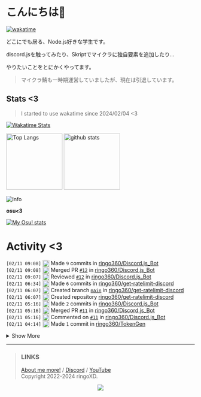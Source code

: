 # こんにちは👋
<!--
<a href="https://ringoxd.pages.dev"><img src="https://avatars.githubusercontent.com/u/105296365" align="right"></a>
-->

[![wakatime](https://wakatime.com/badge/user/018d71ab-3f96-48fe-973b-2f7b3d50ecc9.svg)](https://wakatime.com/@018d71ab-3f96-48fe-973b-2f7b3d50ecc9)

どこにでも居る、Node.js好きな学生です。

discord.jsを触ってみたり、Skriptでマイクラに独自要素を追加したり...

やりたいことをとにかくやってます。

> マイクラ鯖も一時期運営していましたが、現在は引退しています。

## Stats <3


> I started to use wakatime since 2024/02/04 <3

[![Wakatime Stats](https://github-readme-stats.vercel.app/api/wakatime?username=ringo360&layout=compact&theme=tokyonight)](https://wakatime.com/@ringo360)

<p align="left"> 
  <img alt="Top Langs" height="150px" src="https://github-readme-stats.vercel.app/api/top-langs/?username=ringo360&layout=compact&count_private=true&show_icons=true&theme=tokyonight&custom_title=Used%20Languages!" />
  <img alt="github stats" height="150px" src="https://github-readme-stats.vercel.app/api?username=ringo360&count_private=true&show_icons=true&show_icons=true&theme=tokyonight&custom_title=My%20stats%20<3" />
</p>

![Info](http://github-profile-summary-cards.vercel.app/api/cards/profile-details?username=ringo360&theme=tokyonight)


**osu<3**

[![My Osu! stats](https://osu-sig.vercel.app/card?user=P360Rythm&mode=std&lang=en&blur=6&animation=true&hue=307&mini=true)](https://osu.ppy.sh/users/24734251/)

<!--[![Github activity graph](https://github-readme-activity-graph.vercel.app/graph?username=ringo360&bg_color=000024&color=00ff00&line=8080ff&point=d0d0ff&area=true&hide_border=true)](https://github.com/ashutosh00710/github-readme-activity-graph)-->
<!--[![github-chart](https://github-chart.vercel.app/api?user=ringo360)]-->

# Activity <3
<!--START_SECTION:activity-->
`[02/11 09:08]` <img alt="📝" src="https://github.com/cheesits456/github-activity-readme/raw/master/icons/commit.png" align="top" height="18"> Made `9` commits in [ringo360/Discord.js_Bot](https://github.com/ringo360/Discord.js_Bot)  
`[02/11 09:08]` <img alt="🎉" src="https://github.com/cheesits456/github-activity-readme/raw/master/icons/merge.png" align="top" height="18"> Merged PR [`#12`](https://github.com//ringo360/Discord.js_Bot/pull/12 '音楽の再生時間を表示') in [ringo360/Discord.js_Bot](https://github.com/ringo360/Discord.js_Bot)  
`[02/11 09:07]` <img alt="🔍" src="https://github.com/cheesits456/github-activity-readme/raw/master/icons/review.png" align="top" height="18"> Reviewed [`#12`](https://github.com//ringo360/Discord.js_Bot/pull/12 '音楽の再生時間を表示') in [ringo360/Discord.js_Bot](https://github.com/ringo360/Discord.js_Bot)  
`[02/11 06:34]` <img alt="📝" src="https://github.com/cheesits456/github-activity-readme/raw/master/icons/commit.png" align="top" height="18"> Made `6` commits in [ringo360/get-ratelimit-discord](https://github.com/ringo360/get-ratelimit-discord)  
`[02/11 06:07]` <img alt="📂" src="https://github.com/cheesits456/github-activity-readme/raw/master/icons/create-branch.png" align="top" height="18"> Created branch [`main`](https://github.com/ringo360/get-ratelimit-discord/tree/main) in [ringo360/get-ratelimit-discord](https://github.com/ringo360/get-ratelimit-discord)  
`[02/11 06:07]` <img alt="➕" src="https://github.com/cheesits456/github-activity-readme/raw/master/icons/create-repo.png" align="top" height="18"> Created repository [ringo360/get-ratelimit-discord](https://github.com/ringo360/get-ratelimit-discord)  
`[02/11 05:16]` <img alt="📝" src="https://github.com/cheesits456/github-activity-readme/raw/master/icons/commit.png" align="top" height="18"> Made `2` commits in [ringo360/Discord.js_Bot](https://github.com/ringo360/Discord.js_Bot)  
`[02/11 05:16]` <img alt="🎉" src="https://github.com/cheesits456/github-activity-readme/raw/master/icons/merge.png" align="top" height="18"> Merged PR [`#11`](https://github.com//ringo360/Discord.js_Bot/pull/11 'Pager に options.color が反映されない問題を修正') in [ringo360/Discord.js_Bot](https://github.com/ringo360/Discord.js_Bot)  
`[02/11 05:16]` <img alt="🗣" src="https://github.com/cheesits456/github-activity-readme/raw/master/icons/comment.png" align="top" height="18"> Commented on [`#11`](https://github.com//ringo360/Discord.js_Bot/issues/11 'Pager に options.color が反映されない問題を修正') in [ringo360/Discord.js_Bot](https://github.com/ringo360/Discord.js_Bot)  
`[02/11 04:14]` <img alt="📝" src="https://github.com/cheesits456/github-activity-readme/raw/master/icons/commit.png" align="top" height="18"> Made `1` commit in [ringo360/TokenGen](https://github.com/ringo360/TokenGen)  

<details><summary>Show More</summary>

`[02/11 01:06]` <img alt="📂" src="https://github.com/cheesits456/github-activity-readme/raw/master/icons/create-branch.png" align="top" height="18"> Created branch [`main`](https://github.com/ringo360/TokenChecker/tree/main) in [ringo360/TokenChecker](https://github.com/ringo360/TokenChecker)  
`[02/11 01:06]` <img alt="➕" src="https://github.com/cheesits456/github-activity-readme/raw/master/icons/create-repo.png" align="top" height="18"> Created repository [ringo360/TokenChecker](https://github.com/ringo360/TokenChecker)  
`[02/11 01:05]` <img alt="📂" src="https://github.com/cheesits456/github-activity-readme/raw/master/icons/create-branch.png" align="top" height="18"> Created branch [`main`](https://github.com/ringo360/TokenGen/tree/main) in [ringo360/TokenGen](https://github.com/ringo360/TokenGen)  
`[02/11 01:05]` <img alt="➕" src="https://github.com/cheesits456/github-activity-readme/raw/master/icons/create-repo.png" align="top" height="18"> Created repository [ringo360/TokenGen](https://github.com/ringo360/TokenGen)  
`[02/10 15:27]` <img alt="⭐" src="https://github.com/cheesits456/github-activity-readme/raw/master/icons/star.png" align="top" height="18"> Starred [R3CI/MoonerV2](https://github.com/R3CI/MoonerV2)  
`[02/10 15:27]` <img alt="⭐" src="https://github.com/cheesits456/github-activity-readme/raw/master/icons/star.png" align="top" height="18"> Starred [xHERMIS/ID-to-TOKEN](https://github.com/xHERMIS/ID-to-TOKEN)  
`[02/10 14:24]` <img alt="🍴" src="https://github.com/cheesits456/github-activity-readme/raw/master/icons/fork.png" align="top" height="18"> Forked [EdamAme-x/tls-dos.js](https://github.com/EdamAme-x/tls-dos.js) to [ringo360/tls-dos.js](https://github.com/ringo360/tls-dos.js)  
`[02/10 09:57]` <img alt="📝" src="https://github.com/cheesits456/github-activity-readme/raw/master/icons/commit.png" align="top" height="18"> Made `4` commits in [ringo360/Discord.js_Bot](https://github.com/ringo360/Discord.js_Bot)  
`[02/10 09:57]` <img alt="🎉" src="https://github.com/cheesits456/github-activity-readme/raw/master/icons/merge.png" align="top" height="18"> Merged PR [`#10`](https://github.com//ringo360/Discord.js_Bot/pull/10 '/gban list コマンドにページング機能を追加') in [ringo360/Discord.js_Bot](https://github.com/ringo360/Discord.js_Bot)  
`[02/10 09:57]` <img alt="🗣" src="https://github.com/cheesits456/github-activity-readme/raw/master/icons/comment.png" align="top" height="18"> Commented on [`#10`](https://github.com//ringo360/Discord.js_Bot/issues/10 '/gban list コマンドにページング機能を追加') in [ringo360/Discord.js_Bot](https://github.com/ringo360/Discord.js_Bot)  
`[02/10 00:48]` <img alt="📝" src="https://github.com/cheesits456/github-activity-readme/raw/master/icons/commit.png" align="top" height="18"> Made `6` commits in [ringo360/Discord.js_Bot](https://github.com/ringo360/Discord.js_Bot)  
`[02/09 14:01]` <img alt="📝" src="https://github.com/cheesits456/github-activity-readme/raw/master/icons/commit.png" align="top" height="18"> Made `2` commits in [SinonomeNetwork/ChatChanBeta](https://github.com/SinonomeNetwork/ChatChanBeta)  
`[02/09 11:36]` <img alt="📝" src="https://github.com/cheesits456/github-activity-readme/raw/master/icons/commit.png" align="top" height="18"> Made `2` commits in [ringo360/Discord.js_Bot](https://github.com/ringo360/Discord.js_Bot)  
`[02/09 11:36]` <img alt="🎉" src="https://github.com/cheesits456/github-activity-readme/raw/master/icons/merge.png" align="top" height="18"> Merged PR [`#9`](https://github.com//ringo360/Discord.js_Bot/pull/9 'gbanにAdminUserIDsのconfigを適用') in [ringo360/Discord.js_Bot](https://github.com/ringo360/Discord.js_Bot)  
`[02/09 11:36]` <img alt="🗣" src="https://github.com/cheesits456/github-activity-readme/raw/master/icons/comment.png" align="top" height="18"> Commented on [`#9`](https://github.com//ringo360/Discord.js_Bot/issues/9 'gbanにAdminUserIDsのconfigを適用') in [ringo360/Discord.js_Bot](https://github.com/ringo360/Discord.js_Bot)  
`[02/09 09:19]` <img alt="📝" src="https://github.com/cheesits456/github-activity-readme/raw/master/icons/commit.png" align="top" height="18"> Made `4` commits in <span title="Private Repo">`🔒ringo360/bdsx-customized`</span>  
`[02/09 08:57]` <img alt="📝" src="https://github.com/cheesits456/github-activity-readme/raw/master/icons/commit.png" align="top" height="18"> Made `4` commits in [ringo360/proxy-work-checker](https://github.com/ringo360/proxy-work-checker)  
`[02/09 07:23]` <img alt="📝" src="https://github.com/cheesits456/github-activity-readme/raw/master/icons/commit.png" align="top" height="18"> Made `2` commits in [ringo360/cdn](https://github.com/ringo360/cdn)  
`[02/09 07:23]` <img alt="🎉" src="https://github.com/cheesits456/github-activity-readme/raw/master/icons/merge.png" align="top" height="18"> Merged PR [`#4`](https://github.com//ringo360/cdn/pull/4 'ﾃﾞｭｱﾃﾞｭｱ!括弧間違ってるﾃﾞｭｱ!!') in [ringo360/cdn](https://github.com/ringo360/cdn)  
`[02/09 07:23]` <img alt="🗣" src="https://github.com/cheesits456/github-activity-readme/raw/master/icons/comment.png" align="top" height="18"> Commented on [`#4`](https://github.com//ringo360/cdn/issues/4 'ﾃﾞｭｱﾃﾞｭｱ!括弧間違ってるﾃﾞｭｱ!!') in [ringo360/cdn](https://github.com/ringo360/cdn)  
`[02/09 07:21]` <img alt="📝" src="https://github.com/cheesits456/github-activity-readme/raw/master/icons/commit.png" align="top" height="18"> Made `5` commits in [ringo360/Discord.js_Bot](https://github.com/ringo360/Discord.js_Bot)  
`[02/09 07:12]` <img alt="🎉" src="https://github.com/cheesits456/github-activity-readme/raw/master/icons/merge.png" align="top" height="18"> Merged PR [`#8`](https://github.com//ringo360/Discord.js_Bot/pull/8 'CDNアップロードメッセージ周りを改良') in [ringo360/Discord.js_Bot](https://github.com/ringo360/Discord.js_Bot)  
`[02/09 07:12]` <img alt="🗣" src="https://github.com/cheesits456/github-activity-readme/raw/master/icons/comment.png" align="top" height="18"> Commented on [`#8`](https://github.com//ringo360/Discord.js_Bot/issues/8 'CDNアップロードメッセージ周りを改良') in [ringo360/Discord.js_Bot](https://github.com/ringo360/Discord.js_Bot)  
`[02/09 05:14]` <img alt="⭐" src="https://github.com/cheesits456/github-activity-readme/raw/master/icons/star.png" align="top" height="18"> Starred [FujiwaraChoki/MoneyPrinter](https://github.com/FujiwaraChoki/MoneyPrinter)  
`[02/09 04:51]` <img alt="📂" src="https://github.com/cheesits456/github-activity-readme/raw/master/icons/create-branch.png" align="top" height="18"> Created branch [`main`](https://github.com/ringo360/proxy-work-checker/tree/main) in [ringo360/proxy-work-checker](https://github.com/ringo360/proxy-work-checker)  
`[02/09 04:51]` <img alt="➕" src="https://github.com/cheesits456/github-activity-readme/raw/master/icons/create-repo.png" align="top" height="18"> Created repository [ringo360/proxy-work-checker](https://github.com/ringo360/proxy-work-checker)  
`[02/09 04:38]` <img alt="⭐" src="https://github.com/cheesits456/github-activity-readme/raw/master/icons/star.png" align="top" height="18"> Starred [RANKTW/Discord-Token-Checker](https://github.com/RANKTW/Discord-Token-Checker)  
`[02/09 04:17]` <img alt="⭐" src="https://github.com/cheesits456/github-activity-readme/raw/master/icons/star.png" align="top" height="18"> Starred [takejohn/cdn](https://github.com/takejohn/cdn)  
`[02/08 14:20]` <img alt="📝" src="https://github.com/cheesits456/github-activity-readme/raw/master/icons/commit.png" align="top" height="18"> Made `4` commits in <span title="Private Repo">`🔒ringo360/privatebot`</span>  
`[02/08 13:46]` <img alt="📂" src="https://github.com/cheesits456/github-activity-readme/raw/master/icons/create-branch.png" align="top" height="18"> Created branch `main` in <span title="Private Repo">`🔒ringo360/privatebot`</span>  
`[02/08 13:46]` <img alt="➕" src="https://github.com/cheesits456/github-activity-readme/raw/master/icons/create-repo.png" align="top" height="18"> Created repository <span title="Private Repo">`🔒ringo360/privatebot`</span>  
`[02/07 10:46]` <img alt="📝" src="https://github.com/cheesits456/github-activity-readme/raw/master/icons/commit.png" align="top" height="18"> Made `3` commits in <span title="Private Repo">`🔒ringo360/bdsx-customized`</span>  
`[02/07 05:18]` <img alt="⭐" src="https://github.com/cheesits456/github-activity-readme/raw/master/icons/star.png" align="top" height="18"> Starred [EdamAme-x/misskey-nuke](https://github.com/EdamAme-x/misskey-nuke)  
`[02/07 04:26]` <img alt="📝" src="https://github.com/cheesits456/github-activity-readme/raw/master/icons/commit.png" align="top" height="18"> Made `1` commit in [ringo360/Discord.js_Bot](https://github.com/ringo360/Discord.js_Bot)  
`[02/07 04:20]` <img alt="🗣" src="https://github.com/cheesits456/github-activity-readme/raw/master/icons/comment.png" align="top" height="18"> Commented on [`#7`](https://github.com//ringo360/Discord.js_Bot/issues/7 '設定可能項目の追加') in [ringo360/Discord.js_Bot](https://github.com/ringo360/Discord.js_Bot)  
`[02/07 04:20]` <img alt="📝" src="https://github.com/cheesits456/github-activity-readme/raw/master/icons/commit.png" align="top" height="18"> Made `4` commits in [ringo360/Discord.js_Bot](https://github.com/ringo360/Discord.js_Bot)  
`[02/07 04:20]` <img alt="🎉" src="https://github.com/cheesits456/github-activity-readme/raw/master/icons/merge.png" align="top" height="18"> Merged PR [`#7`](https://github.com//ringo360/Discord.js_Bot/pull/7 '設定可能項目の追加') in [ringo360/Discord.js_Bot](https://github.com/ringo360/Discord.js_Bot)  
`[02/07 04:17]` <img alt="⭐" src="https://github.com/cheesits456/github-activity-readme/raw/master/icons/star.png" align="top" height="18"> Starred [Apxaey/Handle-Hijacking-Anti-Cheat-Bypass](https://github.com/Apxaey/Handle-Hijacking-Anti-Cheat-Bypass)  
`[02/06 09:28]` <img alt="📝" src="https://github.com/cheesits456/github-activity-readme/raw/master/icons/commit.png" align="top" height="18"> Made `3` commits in [ringo360/Discord.js_Bot](https://github.com/ringo360/Discord.js_Bot)  
`[02/06 09:25]` <img alt="❌" src="https://github.com/cheesits456/github-activity-readme/raw/master/icons/delete.png" align="top" height="18"> Deleted `merge` from [SinonomeNetwork/ChatChanBeta](https://github.com/SinonomeNetwork/ChatChanBeta)  
`[02/06 09:24]` <img alt="🗣" src="https://github.com/cheesits456/github-activity-readme/raw/master/icons/comment.png" align="top" height="18"> Commented on [`#2`](https://github.com//SinonomeNetwork/ChatChanBeta/issues/2 'webサーバーの設置') in [SinonomeNetwork/ChatChanBeta](https://github.com/SinonomeNetwork/ChatChanBeta)  
`[02/06 09:24]` <img alt="❗️" src="https://github.com/cheesits456/github-activity-readme/raw/master/icons/issue.png" align="top" height="18"> Closed issue [`#2`](https://github.com//SinonomeNetwork/ChatChanBeta/issues/2 'webサーバーの設置') in [SinonomeNetwork/ChatChanBeta](https://github.com/SinonomeNetwork/ChatChanBeta)  
`[02/06 09:23]` <img alt="📝" src="https://github.com/cheesits456/github-activity-readme/raw/master/icons/commit.png" align="top" height="18"> Made `2` commits in [SinonomeNetwork/ChatChanBeta](https://github.com/SinonomeNetwork/ChatChanBeta)  
`[02/06 09:23]` <img alt="🎉" src="https://github.com/cheesits456/github-activity-readme/raw/master/icons/merge.png" align="top" height="18"> Merged PR [`#3`](https://github.com//SinonomeNetwork/ChatChanBeta/pull/3 'Add WebServer to check status') in [SinonomeNetwork/ChatChanBeta](https://github.com/SinonomeNetwork/ChatChanBeta)  
`[02/06 09:23]` <img alt="✅" src="https://github.com/cheesits456/github-activity-readme/raw/master/icons/pr-open.png" align="top" height="18"> Opened PR [`#3`](https://github.com//SinonomeNetwork/ChatChanBeta/pull/3 'Add WebServer to check status') in [SinonomeNetwork/ChatChanBeta](https://github.com/SinonomeNetwork/ChatChanBeta)  
`[02/06 09:22]` <img alt="📝" src="https://github.com/cheesits456/github-activity-readme/raw/master/icons/commit.png" align="top" height="18"> Made `1` commit in [SinonomeNetwork/ChatChanBeta](https://github.com/SinonomeNetwork/ChatChanBeta)  
`[02/06 09:21]` <img alt="📂" src="https://github.com/cheesits456/github-activity-readme/raw/master/icons/create-branch.png" align="top" height="18"> Created branch [`merge`](https://github.com/SinonomeNetwork/ChatChanBeta/tree/merge) in [SinonomeNetwork/ChatChanBeta](https://github.com/SinonomeNetwork/ChatChanBeta)  
`[02/06 09:11]` <img alt="🗣" src="https://github.com/cheesits456/github-activity-readme/raw/master/icons/comment.png" align="top" height="18"> Commented on [`#2`](https://github.com//SinonomeNetwork/ChatChanBeta/issues/2 'webサーバーの設置') in [SinonomeNetwork/ChatChanBeta](https://github.com/SinonomeNetwork/ChatChanBeta)  
`[02/06 05:11]` <img alt="📝" src="https://github.com/cheesits456/github-activity-readme/raw/master/icons/commit.png" align="top" height="18"> Made `1` commit in [ringo360/ringo360](https://github.com/ringo360/ringo360)  
`[02/06 04:41]` <img alt="⭐" src="https://github.com/cheesits456/github-activity-readme/raw/master/icons/star.png" align="top" height="18"> Starred [Kamesuta/BungeePteroPower](https://github.com/Kamesuta/BungeePteroPower)  
`[02/06 04:40]` <img alt="⭐" src="https://github.com/cheesits456/github-activity-readme/raw/master/icons/star.png" align="top" height="18"> Starred [CloudburstMC/Protocol](https://github.com/CloudburstMC/Protocol)  
`[02/06 04:40]` <img alt="⭐" src="https://github.com/cheesits456/github-activity-readme/raw/master/icons/star.png" align="top" height="18"> Starred [EdamAme-x/wf-test](https://github.com/EdamAme-x/wf-test)  
`[02/06 04:40]` <img alt="⭐" src="https://github.com/cheesits456/github-activity-readme/raw/master/icons/star.png" align="top" height="18"> Starred [EdamAme-x/tls-dos.js](https://github.com/EdamAme-x/tls-dos.js)  
`[02/05 09:34]` <img alt="⭐" src="https://github.com/cheesits456/github-activity-readme/raw/master/icons/star.png" align="top" height="18"> Starred [R00tS3c/Layer7-MultiBypass](https://github.com/R00tS3c/Layer7-MultiBypass)  
`[02/05 09:29]` <img alt="⭐" src="https://github.com/cheesits456/github-activity-readme/raw/master/icons/star.png" align="top" height="18"> Starred [zackiles/udp-flood](https://github.com/zackiles/udp-flood)  
`[02/05 09:29]` <img alt="⭐" src="https://github.com/cheesits456/github-activity-readme/raw/master/icons/star.png" align="top" height="18"> Starred [afshinm/flood.js](https://github.com/afshinm/flood.js)  
`[02/05 08:07]` <img alt="🗣" src="https://github.com/cheesits456/github-activity-readme/raw/master/icons/comment.png" align="top" height="18"> Commented on [`#2`](https://github.com//SinonomeNetwork/ChatChanBeta/issues/2 'webサーバーの設置') in [SinonomeNetwork/ChatChanBeta](https://github.com/SinonomeNetwork/ChatChanBeta)  
`[02/05 01:24]` <img alt="⭐" src="https://github.com/cheesits456/github-activity-readme/raw/master/icons/star.png" align="top" height="18"> Starred [ringo360/Discord.js_Bot](https://github.com/ringo360/Discord.js_Bot)  
`[02/05 01:11]` <img alt="❗️" src="https://github.com/cheesits456/github-activity-readme/raw/master/icons/issue.png" align="top" height="18"> Opened issue [`#2`](https://github.com//SinonomeNetwork/ChatChanBeta/issues/2 'webサーバーの設置') in [SinonomeNetwork/ChatChanBeta](https://github.com/SinonomeNetwork/ChatChanBeta)  
`[02/04 01:28]` <img alt="📝" src="https://github.com/cheesits456/github-activity-readme/raw/master/icons/commit.png" align="top" height="18"> Made `3` commits in [ringo360/ringo360](https://github.com/ringo360/ringo360)  
`[02/04 01:06]` <img alt="⭐" src="https://github.com/cheesits456/github-activity-readme/raw/master/icons/star.png" align="top" height="18"> Starred [JSPrismarine/JSPrismarine](https://github.com/JSPrismarine/JSPrismarine)  
`[02/03 16:15]` <img alt="📝" src="https://github.com/cheesits456/github-activity-readme/raw/master/icons/commit.png" align="top" height="18"> Made `2` commits in [ringo360/only-oneline-dcbot](https://github.com/ringo360/only-oneline-dcbot)  
`[02/03 16:12]` <img alt="📂" src="https://github.com/cheesits456/github-activity-readme/raw/master/icons/create-branch.png" align="top" height="18"> Created branch [`main`](https://github.com/ringo360/only-oneline-dcbot/tree/main) in [ringo360/only-oneline-dcbot](https://github.com/ringo360/only-oneline-dcbot)  
`[02/03 16:12]` <img alt="➕" src="https://github.com/cheesits456/github-activity-readme/raw/master/icons/create-repo.png" align="top" height="18"> Created repository [ringo360/only-oneline-dcbot](https://github.com/ringo360/only-oneline-dcbot)  
`[02/03 11:56]` <img alt="⭐" src="https://github.com/cheesits456/github-activity-readme/raw/master/icons/star.png" align="top" height="18"> Starred [khsk/AviUtl-LocalFontPlugin](https://github.com/khsk/AviUtl-LocalFontPlugin)  
`[02/03 08:02]` <img alt="📝" src="https://github.com/cheesits456/github-activity-readme/raw/master/icons/commit.png" align="top" height="18"> Made `2` commits in <span title="Private Repo">`🔒ringo360/MCBE-DiscordBridge`</span>  
`[02/03 07:54]` <img alt="📝" src="https://github.com/cheesits456/github-activity-readme/raw/master/icons/commit.png" align="top" height="18"> Made `1` commit in <span title="Private Repo">`🔒ringo360/bdsx-customized`</span>  
`[02/03 07:49]` <img alt="📝" src="https://github.com/cheesits456/github-activity-readme/raw/master/icons/commit.png" align="top" height="18"> Made `1` commit in <span title="Private Repo">`🔒ringo360/MCBE-DiscordBridge`</span>  
`[02/03 07:37]` <img alt="📝" src="https://github.com/cheesits456/github-activity-readme/raw/master/icons/commit.png" align="top" height="18"> Made `4` commits in <span title="Private Repo">`🔒ringo360/bdsx-customized`</span>  
`[02/03 07:00]` <img alt="📝" src="https://github.com/cheesits456/github-activity-readme/raw/master/icons/commit.png" align="top" height="18"> Made `4` commits in <span title="Private Repo">`🔒ringo360/bdsx-customized`</span>  
`[02/03 06:16]` <img alt="📝" src="https://github.com/cheesits456/github-activity-readme/raw/master/icons/commit.png" align="top" height="18"> Made `7` commits in <span title="Private Repo">`🔒ringo360/MCBE-DiscordBridge`</span>  
`[02/03 01:06]` <img alt="📝" src="https://github.com/cheesits456/github-activity-readme/raw/master/icons/commit.png" align="top" height="18"> Made `6` commits in <span title="Private Repo">`🔒ringo360/bdsx-customized`</span>  
`[02/03 00:44]` <img alt="📝" src="https://github.com/cheesits456/github-activity-readme/raw/master/icons/commit.png" align="top" height="18"> Made `1` commit in [ringo360/Discord.js_Bot](https://github.com/ringo360/Discord.js_Bot)  
`[02/03 00:35]` <img alt="📝" src="https://github.com/cheesits456/github-activity-readme/raw/master/icons/commit.png" align="top" height="18"> Made `4` commits in <span title="Private Repo">`🔒ringo360/bdsx-customized`</span>  
`[02/02 09:53]` <img alt="⭐" src="https://github.com/cheesits456/github-activity-readme/raw/master/icons/star.png" align="top" height="18"> Starred [takejohn/KuriMenu](https://github.com/takejohn/KuriMenu)  
`[02/02 09:15]` <img alt="📝" src="https://github.com/cheesits456/github-activity-readme/raw/master/icons/commit.png" align="top" height="18"> Made `3` commits in <span title="Private Repo">`🔒ringo360/bdsx-customized`</span>  
`[02/01 13:42]` <img alt="📝" src="https://github.com/cheesits456/github-activity-readme/raw/master/icons/commit.png" align="top" height="18"> Made `2` commits in <span title="Private Repo">`🔒ringo360/WebhookSpammer`</span>  
`[02/01 09:31]` <img alt="📝" src="https://github.com/cheesits456/github-activity-readme/raw/master/icons/commit.png" align="top" height="18"> Made `1` commit in [ringo360/ringo360](https://github.com/ringo360/ringo360)  
`[02/01 09:16]` <img alt="📝" src="https://github.com/cheesits456/github-activity-readme/raw/master/icons/commit.png" align="top" height="18"> Made `2` commits in [ringo360/bdsx-proxy-checker](https://github.com/ringo360/bdsx-proxy-checker)  
`[02/01 09:15]` <img alt="📝" src="https://github.com/cheesits456/github-activity-readme/raw/master/icons/commit.png" align="top" height="18"> Made `11` commits in <span title="Private Repo">`🔒ringo360/bdsx-customized`</span>  
`[02/01 04:21]` <img alt="⭐" src="https://github.com/cheesits456/github-activity-readme/raw/master/icons/star.png" align="top" height="18"> Starred [Alizq/CustomGui-Text](https://github.com/Alizq/CustomGui-Text)  
`[01/31 14:17]` <img alt="📝" src="https://github.com/cheesits456/github-activity-readme/raw/master/icons/commit.png" align="top" height="18"> Made `3` commits in <span title="Private Repo">`🔒ringo360/bdsx-customized`</span>  
`[01/31 11:30]` <img alt="📝" src="https://github.com/cheesits456/github-activity-readme/raw/master/icons/commit.png" align="top" height="18"> Made `1` commit in [ringo360/ringo360](https://github.com/ringo360/ringo360)  
`[01/31 11:08]` <img alt="⭐" src="https://github.com/cheesits456/github-activity-readme/raw/master/icons/star.png" align="top" height="18"> Starred [Alizq/Imgs](https://github.com/Alizq/Imgs)  
`[01/31 11:08]` <img alt="⭐" src="https://github.com/cheesits456/github-activity-readme/raw/master/icons/star.png" align="top" height="18"> Starred [EdamAme-x/IP-spoofing-js](https://github.com/EdamAme-x/IP-spoofing-js)  
`[01/30 14:00]` <img alt="📝" src="https://github.com/cheesits456/github-activity-readme/raw/master/icons/commit.png" align="top" height="18"> Made `14` commits in <span title="Private Repo">`🔒ringo360/bdsx-customized`</span>  
`[01/30 09:29]` <img alt="📂" src="https://github.com/cheesits456/github-activity-readme/raw/master/icons/create-branch.png" align="top" height="18"> Created branch [`main`](https://github.com/ringo360/bdsx-proxy-checker/tree/main) in [ringo360/bdsx-proxy-checker](https://github.com/ringo360/bdsx-proxy-checker)  
`[01/30 09:29]` <img alt="➕" src="https://github.com/cheesits456/github-activity-readme/raw/master/icons/create-repo.png" align="top" height="18"> Created repository [ringo360/bdsx-proxy-checker](https://github.com/ringo360/bdsx-proxy-checker)  
`[01/29 13:06]` <img alt="📝" src="https://github.com/cheesits456/github-activity-readme/raw/master/icons/commit.png" align="top" height="18"> Made `4` commits in [ringo360/Discord.js_Bot](https://github.com/ringo360/Discord.js_Bot)  
`[01/29 09:46]` <img alt="📝" src="https://github.com/cheesits456/github-activity-readme/raw/master/icons/commit.png" align="top" height="18"> Made `1` commit in <span title="Private Repo">`🔒ringo360/bdsx-customized`</span>  
`[01/29 02:55]` <img alt="⭐" src="https://github.com/cheesits456/github-activity-readme/raw/master/icons/star.png" align="top" height="18"> Starred [Rmejia39/DiscordAccountTokenGenerator](https://github.com/Rmejia39/DiscordAccountTokenGenerator)  
`[01/29 02:47]` <img alt="⭐" src="https://github.com/cheesits456/github-activity-readme/raw/master/icons/star.png" align="top" height="18"> Starred [Aspw-w/Existent-Reborn](https://github.com/Aspw-w/Existent-Reborn)  
`[01/29 02:47]` <img alt="⭐" src="https://github.com/cheesits456/github-activity-readme/raw/master/icons/star.png" align="top" height="18"> Starred [silvanohirtie/Discord-Token-Generator](https://github.com/silvanohirtie/Discord-Token-Generator)  
`[01/28 12:10]` <img alt="📝" src="https://github.com/cheesits456/github-activity-readme/raw/master/icons/commit.png" align="top" height="18"> Made `5` commits in <span title="Private Repo">`🔒ringo360/MCBE-DiscordBridge`</span>  
`[01/28 07:16]` <img alt="📂" src="https://github.com/cheesits456/github-activity-readme/raw/master/icons/create-branch.png" align="top" height="18"> Created branch [`master`](https://github.com/ringo360/pages-with-astro/tree/master) in [ringo360/pages-with-astro](https://github.com/ringo360/pages-with-astro)  
`[01/28 07:16]` <img alt="➕" src="https://github.com/cheesits456/github-activity-readme/raw/master/icons/create-repo.png" align="top" height="18"> Created repository [ringo360/pages-with-astro](https://github.com/ringo360/pages-with-astro)  
`[01/28 06:49]` <img alt="📂" src="https://github.com/cheesits456/github-activity-readme/raw/master/icons/create-branch.png" align="top" height="18"> Created branch [`main`](https://github.com/ringo360/gomipage/tree/main) in [ringo360/gomipage](https://github.com/ringo360/gomipage)  
`[01/28 06:49]` <img alt="➕" src="https://github.com/cheesits456/github-activity-readme/raw/master/icons/create-repo.png" align="top" height="18"> Created repository [ringo360/gomipage](https://github.com/ringo360/gomipage)  
`[01/28 05:02]` <img alt="📝" src="https://github.com/cheesits456/github-activity-readme/raw/master/icons/commit.png" align="top" height="18"> Made `1` commit in <span title="Private Repo">`🔒ringo360/bdsx-customized`</span>  
`[01/27 10:20]` <img alt="📝" src="https://github.com/cheesits456/github-activity-readme/raw/master/icons/commit.png" align="top" height="18"> Made `3` commits in <span title="Private Repo">`🔒ringo360/MCBE-DiscordBridge`</span>  
`[01/27 09:55]` <img alt="📝" src="https://github.com/cheesits456/github-activity-readme/raw/master/icons/commit.png" align="top" height="18"> Made `1` commit in <span title="Private Repo">`🔒ringo360/bdsx-customized`</span>  
`[01/27 09:55]` <img alt="📝" src="https://github.com/cheesits456/github-activity-readme/raw/master/icons/commit.png" align="top" height="18"> Made `1` commit in [ringo360/ping-watcher](https://github.com/ringo360/ping-watcher)  
`[01/27 09:54]` <img alt="📝" src="https://github.com/cheesits456/github-activity-readme/raw/master/icons/commit.png" align="top" height="18"> Made `3` commits in <span title="Private Repo">`🔒ringo360/MCBE-DiscordBridge`</span>  
`[01/27 08:12]` <img alt="🍴" src="https://github.com/cheesits456/github-activity-readme/raw/master/icons/fork.png" align="top" height="18"> Forked [EdamAme-x/deno-deploy-ddoser](https://github.com/EdamAme-x/deno-deploy-ddoser) to [ringo360/deno-deploy-stresser](https://github.com/ringo360/deno-deploy-stresser)  
`[01/27 07:35]` <img alt="📝" src="https://github.com/cheesits456/github-activity-readme/raw/master/icons/commit.png" align="top" height="18"> Made `4` commits in [ringo360/Discord.js_Bot](https://github.com/ringo360/Discord.js_Bot)  
`[01/26 01:17]` <img alt="⭐" src="https://github.com/cheesits456/github-activity-readme/raw/master/icons/star.png" align="top" height="18"> Starred [LaciaRD000/utils](https://github.com/LaciaRD000/utils)  
`[01/26 01:16]` <img alt="⭐" src="https://github.com/cheesits456/github-activity-readme/raw/master/icons/star.png" align="top" height="18"> Starred [svc-develop-team/so-vits-svc](https://github.com/svc-develop-team/so-vits-svc)  
`[01/25 09:19]` <img alt="📝" src="https://github.com/cheesits456/github-activity-readme/raw/master/icons/commit.png" align="top" height="18"> Made `1` commit in [ringo360/Discord.js_Bot](https://github.com/ringo360/Discord.js_Bot)  
`[01/25 08:10]` <img alt="📝" src="https://github.com/cheesits456/github-activity-readme/raw/master/icons/commit.png" align="top" height="18"> Made `11` commits in <span title="Private Repo">`🔒ringo360/bdsx-customized`</span>  
`[01/24 00:47]` <img alt="🗣" src="https://github.com/cheesits456/github-activity-readme/raw/master/icons/comment.png" align="top" height="18"> Commented on [`#1`](https://github.com//ringo360/ping-watcher/issues/1 'Webhookの送信カウントがリセットされない') in [ringo360/ping-watcher](https://github.com/ringo360/ping-watcher)  
`[01/24 00:47]` <img alt="❗️" src="https://github.com/cheesits456/github-activity-readme/raw/master/icons/issue.png" align="top" height="18"> Closed issue [`#1`](https://github.com//ringo360/ping-watcher/issues/1 'Webhookの送信カウントがリセットされない') in [ringo360/ping-watcher](https://github.com/ringo360/ping-watcher)  
`[01/24 00:43]` <img alt="📝" src="https://github.com/cheesits456/github-activity-readme/raw/master/icons/commit.png" align="top" height="18"> Made `1` commit in [ringo360/ping-watcher](https://github.com/ringo360/ping-watcher)  
`[01/23 09:34]` <img alt="❗️" src="https://github.com/cheesits456/github-activity-readme/raw/master/icons/issue.png" align="top" height="18"> Opened issue [`#1`](https://github.com//ringo360/ping-watcher/issues/1 'Webhookの送信カウントがリセットされない') in [ringo360/ping-watcher](https://github.com/ringo360/ping-watcher)  
`[01/22 06:12]` <img alt="⭐" src="https://github.com/cheesits456/github-activity-readme/raw/master/icons/star.png" align="top" height="18"> Starred [SinonomeNetwork/ChatChanBeta](https://github.com/SinonomeNetwork/ChatChanBeta)  
`[01/21 04:24]` <img alt="📝" src="https://github.com/cheesits456/github-activity-readme/raw/master/icons/commit.png" align="top" height="18"> Made `7` commits in [ringo360/ping-watcher](https://github.com/ringo360/ping-watcher)  
`[01/21 02:28]` <img alt="📂" src="https://github.com/cheesits456/github-activity-readme/raw/master/icons/create-branch.png" align="top" height="18"> Created branch [`main`](https://github.com/ringo360/ping-watcher/tree/main) in [ringo360/ping-watcher](https://github.com/ringo360/ping-watcher)  
`[01/21 02:28]` <img alt="➕" src="https://github.com/cheesits456/github-activity-readme/raw/master/icons/create-repo.png" align="top" height="18"> Created repository [ringo360/ping-watcher](https://github.com/ringo360/ping-watcher)  
`[01/21 02:06]` <img alt="📝" src="https://github.com/cheesits456/github-activity-readme/raw/master/icons/commit.png" align="top" height="18"> Made `1` commit in <span title="Private Repo">`🔒ringo360/bdsx-customized`</span>  
`[01/20 14:41]` <img alt="📝" src="https://github.com/cheesits456/github-activity-readme/raw/master/icons/commit.png" align="top" height="18"> Made `3` commits in [SinonomeNetwork/ChatChanBeta](https://github.com/SinonomeNetwork/ChatChanBeta)  
`[01/20 14:33]` <img alt="❌" src="https://github.com/cheesits456/github-activity-readme/raw/master/icons/delete.png" align="top" height="18"> Deleted `uwu` from [ringo360/ChatChanBeta](https://github.com/ringo360/ChatChanBeta)  
`[01/20 14:28]` <img alt="✅" src="https://github.com/cheesits456/github-activity-readme/raw/master/icons/pr-open.png" align="top" height="18"> Opened PR [`#1`](https://github.com//SinonomeNetwork/ChatChanBeta/pull/1 'updateコマンドの追加とpackage.jsonの調整') in [SinonomeNetwork/ChatChanBeta](https://github.com/SinonomeNetwork/ChatChanBeta)  
`[01/20 14:25]` <img alt="📝" src="https://github.com/cheesits456/github-activity-readme/raw/master/icons/commit.png" align="top" height="18"> Made `2` commits in [ringo360/ChatChanBeta](https://github.com/ringo360/ChatChanBeta)  
`[01/20 14:22]` <img alt="📂" src="https://github.com/cheesits456/github-activity-readme/raw/master/icons/create-branch.png" align="top" height="18"> Created branch [`uwu`](https://github.com/ringo360/ChatChanBeta/tree/uwu) in [ringo360/ChatChanBeta](https://github.com/ringo360/ChatChanBeta)  
`[01/20 14:20]` <img alt="🍴" src="https://github.com/cheesits456/github-activity-readme/raw/master/icons/fork.png" align="top" height="18"> Forked [SinonomeNetwork/ChatChanBeta](https://github.com/SinonomeNetwork/ChatChanBeta) to [ringo360/ChatChanBeta](https://github.com/ringo360/ChatChanBeta)  
`[01/20 13:42]` <img alt="📝" src="https://github.com/cheesits456/github-activity-readme/raw/master/icons/commit.png" align="top" height="18"> Made `14` commits in <span title="Private Repo">`🔒ringo360/bdsx-customized`</span>  
`[01/20 07:07]` <img alt="📝" src="https://github.com/cheesits456/github-activity-readme/raw/master/icons/commit.png" align="top" height="18"> Made `5` commits in <span title="Private Repo">`🔒ringo360/MCBE-DiscordBridge`</span>  
`[01/20 03:15]` <img alt="📝" src="https://github.com/cheesits456/github-activity-readme/raw/master/icons/commit.png" align="top" height="18"> Made `7` commits in <span title="Private Repo">`🔒ringo360/bdsx-customized`</span>  
`[01/19 08:38]` <img alt="📂" src="https://github.com/cheesits456/github-activity-readme/raw/master/icons/create-branch.png" align="top" height="18"> Created branch `main` in <span title="Private Repo">`🔒ringo360/bdsx-proxy-protocol-supporter`</span>  
`[01/19 08:38]` <img alt="➕" src="https://github.com/cheesits456/github-activity-readme/raw/master/icons/create-repo.png" align="top" height="18"> Created repository <span title="Private Repo">`🔒ringo360/bdsx-proxy-protocol-supporter`</span>  
`[01/14 15:37]` <img alt="📝" src="https://github.com/cheesits456/github-activity-readme/raw/master/icons/commit.png" align="top" height="18"> Made `3205` commits in [ringo360/register](https://github.com/ringo360/register)  
`[01/14 11:00]` <img alt="⭐" src="https://github.com/cheesits456/github-activity-readme/raw/master/icons/star.png" align="top" height="18"> Starred [thehappydinoa/iOSRestrictionBruteForce](https://github.com/thehappydinoa/iOSRestrictionBruteForce)  
`[01/13 12:40]` <img alt="⭐" src="https://github.com/cheesits456/github-activity-readme/raw/master/icons/star.png" align="top" height="18"> Starred [replydev/Quboscanner](https://github.com/replydev/Quboscanner)  
`[01/12 17:47]` <img alt="⭐" src="https://github.com/cheesits456/github-activity-readme/raw/master/icons/star.png" align="top" height="18"> Starred [BitCrackers/AmongUsMenu](https://github.com/BitCrackers/AmongUsMenu)  
`[01/12 09:51]` <img alt="⭐" src="https://github.com/cheesits456/github-activity-readme/raw/master/icons/star.png" align="top" height="18"> Starred [discord/cloudflare-sample-app](https://github.com/discord/cloudflare-sample-app)  
`[01/11 13:34]` <img alt="📝" src="https://github.com/cheesits456/github-activity-readme/raw/master/icons/commit.png" align="top" height="18"> Made `1` commit in [ringo360/Skript-Example](https://github.com/ringo360/Skript-Example)  
`[01/11 12:47]` <img alt="📂" src="https://github.com/cheesits456/github-activity-readme/raw/master/icons/create-branch.png" align="top" height="18"> Created branch [`main`](https://github.com/ringo360/Skript-Example/tree/main) in [ringo360/Skript-Example](https://github.com/ringo360/Skript-Example)  
`[01/11 12:47]` <img alt="➕" src="https://github.com/cheesits456/github-activity-readme/raw/master/icons/create-repo.png" align="top" height="18"> Created repository [ringo360/Skript-Example](https://github.com/ringo360/Skript-Example)  
`[01/10 15:26]` <img alt="📝" src="https://github.com/cheesits456/github-activity-readme/raw/master/icons/commit.png" align="top" height="18"> Made `21` commits in [MCSV-Network/TestServ-Bot](https://github.com/MCSV-Network/TestServ-Bot)  
`[01/10 13:31]` <img alt="📂" src="https://github.com/cheesits456/github-activity-readme/raw/master/icons/create-branch.png" align="top" height="18"> Created branch `main` in <span title="Private Repo">`🔒MCSV-Network/TestServ-Bot`</span>  
`[01/10 13:31]` <img alt="➕" src="https://github.com/cheesits456/github-activity-readme/raw/master/icons/create-repo.png" align="top" height="18"> Created repository <span title="Private Repo">`🔒MCSV-Network/TestServ-Bot`</span>  
`[01/09 18:16]` <img alt="⭐" src="https://github.com/cheesits456/github-activity-readme/raw/master/icons/star.png" align="top" height="18"> Starred [bea4dev/Chiyogami](https://github.com/bea4dev/Chiyogami)  
`[01/09 09:08]` <img alt="📝" src="https://github.com/cheesits456/github-activity-readme/raw/master/icons/commit.png" align="top" height="18"> Made `2` commits in [ringo360/Discord.js_Bot](https://github.com/ringo360/Discord.js_Bot)  
`[01/07 13:55]` <img alt="⭐" src="https://github.com/cheesits456/github-activity-readme/raw/master/icons/star.png" align="top" height="18"> Starred [discordtics/token-gen](https://github.com/discordtics/token-gen)  
`[01/07 11:26]` <img alt="✅" src="https://github.com/cheesits456/github-activity-readme/raw/master/icons/pr-open.png" align="top" height="18"> Opened PR [`#44`](https://github.com//joinmisskey/api/pull/44 'Add misskey.pkkis.com') in [joinmisskey/api](https://github.com/joinmisskey/api)  
`[01/07 11:24]` <img alt="📂" src="https://github.com/cheesits456/github-activity-readme/raw/master/icons/create-branch.png" align="top" height="18"> Created branch [`add-host`](https://github.com/ringo360/misskeyhub/tree/add-host) in [ringo360/misskeyhub](https://github.com/ringo360/misskeyhub)  
`[01/07 11:19]` <img alt="🍴" src="https://github.com/cheesits456/github-activity-readme/raw/master/icons/fork.png" align="top" height="18"> Forked [joinmisskey/api](https://github.com/joinmisskey/api) to [ringo360/misskeyhub](https://github.com/ringo360/misskeyhub)  
`[01/07 10:50]` <img alt="📝" src="https://github.com/cheesits456/github-activity-readme/raw/master/icons/commit.png" align="top" height="18"> Made `2` commits in [ringo360/Sekai.Explode-Misskey](https://github.com/ringo360/Sekai.Explode-Misskey)  
`[01/07 07:13]` <img alt="📂" src="https://github.com/cheesits456/github-activity-readme/raw/master/icons/create-branch.png" align="top" height="18"> Created branch [`main`](https://github.com/ringo360/Sekai.Explode-Misskey/tree/main) in [ringo360/Sekai.Explode-Misskey](https://github.com/ringo360/Sekai.Explode-Misskey)  
`[01/07 07:13]` <img alt="➕" src="https://github.com/cheesits456/github-activity-readme/raw/master/icons/create-repo.png" align="top" height="18"> Created repository [ringo360/Sekai.Explode-Misskey](https://github.com/ringo360/Sekai.Explode-Misskey)  
`[01/06 15:25]` <img alt="📝" src="https://github.com/cheesits456/github-activity-readme/raw/master/icons/commit.png" align="top" height="18"> Made `4` commits in [ringo360/sekai](https://github.com/ringo360/sekai)  
`[01/04 13:47]` <img alt="📝" src="https://github.com/cheesits456/github-activity-readme/raw/master/icons/commit.png" align="top" height="18"> Made `2` commits in [ringo360/Discord.js_Bot](https://github.com/ringo360/Discord.js_Bot)  
`[01/03 08:46]` <img alt="📝" src="https://github.com/cheesits456/github-activity-readme/raw/master/icons/commit.png" align="top" height="18"> Made `1` commit in <span title="Private Repo">`🔒MCSV-Network/Verify`</span>  
`[01/03 08:44]` <img alt="📝" src="https://github.com/cheesits456/github-activity-readme/raw/master/icons/commit.png" align="top" height="18"> Made `4` commits in <span title="Private Repo">`🔒ringo360/VerifyPlus`</span>  
`[01/02 17:15]` <img alt="📝" src="https://github.com/cheesits456/github-activity-readme/raw/master/icons/commit.png" align="top" height="18"> Made `1` commit in [ringo360/sekai](https://github.com/ringo360/sekai)  
`[01/02 17:15]` <img alt="⭐" src="https://github.com/cheesits456/github-activity-readme/raw/master/icons/star.png" align="top" height="18"> Starred [BootleggersROM/BootleggersROM.github.io](https://github.com/BootleggersROM/BootleggersROM.github.io)  
`[01/02 17:01]` <img alt="📝" src="https://github.com/cheesits456/github-activity-readme/raw/master/icons/commit.png" align="top" height="18"> Made `3` commits in [ringo360/sekai](https://github.com/ringo360/sekai)  
`[01/02 16:55]` <img alt="📂" src="https://github.com/cheesits456/github-activity-readme/raw/master/icons/create-branch.png" align="top" height="18"> Created branch [`main`](https://github.com/ringo360/sekai/tree/main) in [ringo360/sekai](https://github.com/ringo360/sekai)  
`[01/02 16:55]` <img alt="➕" src="https://github.com/cheesits456/github-activity-readme/raw/master/icons/create-repo.png" align="top" height="18"> Created repository [ringo360/sekai](https://github.com/ringo360/sekai)  
`[01/02 16:43]` <img alt="📝" src="https://github.com/cheesits456/github-activity-readme/raw/master/icons/commit.png" align="top" height="18"> Made `8` commits in [ringo360/Discord.js_Bot](https://github.com/ringo360/Discord.js_Bot)  
`[01/02 14:52]` <img alt="📂" src="https://github.com/cheesits456/github-activity-readme/raw/master/icons/create-branch.png" align="top" height="18"> Created branch `main` in <span title="Private Repo">`🔒ringo360/VerifyPlus`</span>  
`[01/02 14:52]` <img alt="➕" src="https://github.com/cheesits456/github-activity-readme/raw/master/icons/create-repo.png" align="top" height="18"> Created repository <span title="Private Repo">`🔒ringo360/VerifyPlus`</span>  
`[01/02 12:52]` <img alt="📝" src="https://github.com/cheesits456/github-activity-readme/raw/master/icons/commit.png" align="top" height="18"> Made `2` commits in [ringo360/Discord.js_Bot](https://github.com/ringo360/Discord.js_Bot)  

</details>
<!--END_SECTION:activity-->

***

> ### LINKS
> [About me more!](https://ringoxd.dev/) / [Discord](https://ringoxd.dev/discord/) / [YouTube](https://www.youtube.com/@ringo360xd)<br>
> Copyright 2022-2024 ringoXD.

<p align="center"><img src="https://profile-counter.glitch.me/ringo360/count.svg" /></p>
